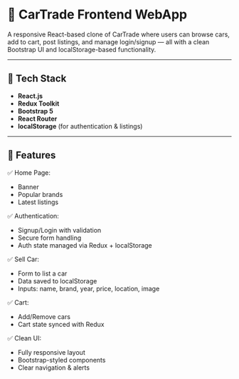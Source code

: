 # 🚗 CarTrade Frontend WebApp

A responsive React-based clone of CarTrade where users can browse cars, add to cart, post listings, and manage login/signup — all with a clean Bootstrap UI and localStorage-based functionality.

---

## 🔧 Tech Stack

- **React.js**
- **Redux Toolkit**
- **Bootstrap 5**
- **React Router**
- **localStorage** (for authentication & listings)

---

## 🎯 Features

✅ Home Page:
- Banner
- Popular brands  
- Latest listings  

✅ Authentication:
- Signup/Login with validation  
- Secure form handling  
- Auth state managed via Redux + localStorage  

✅ Sell Car:
- Form to list a car  
- Data saved to localStorage  
- Inputs: name, brand, year, price, location, image  

✅ Cart:
- Add/Remove cars  
- Cart state synced with Redux  

✅ Clean UI:
- Fully responsive layout  
- Bootstrap-styled components  
- Clear navigation & alerts  





